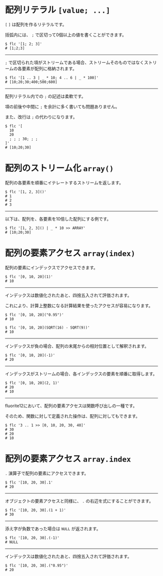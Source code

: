 # 配列リテラル `[value; ...]`

`[` `]` は配列を作るリテラルです。

括弧内には、 `;` で区切って0個以上の値を書くことができます。

```shell
$ flc '[1; 2; 3]'
# [1;2;3]
```

---

`;` で区切られた項がストリームである場合、ストリームそのものではなくストリームの各要素が配列に格納されます。

```shell
$ flc '[1 .. 3 | _ * 10; 4 .. 6 | _ * 100]'
# [10;20;30;400;500;600]
```

---

配列リテラル内での `;` の記述は柔軟です。

項の前後や中間に `;` を余計に多く書いても問題ありません。

また、改行は `;` の代わりになります。

```shell
$ flc '[
  10
  20
  ; ; ; 30; ; ;
]'
# [10;20;30]
```

# 配列のストリーム化 `array()`

配列の各要素を順番にイテレートするストリームを返します。

```shell
$ flc '[1, 2, 3]()'
# 1
# 2
# 3
```

---

以下は、配列を、各要素を10倍した配列にする例です。

```shell
$ flc '[1, 2, 3]() | _ * 10 >> ARRAY'
# [10;20;30]
```

# 配列の要素アクセス `array(index)`

配列の要素にインデックスでアクセスできます。

```shell
$ flc '[0, 10, 20](1)'
# 10
```

---

インデックスは数値化されたあと、四捨五入されて評価されます。

これにより、計算上整数になる計算結果を使ったアクセスが容易になります。

```shell
$ flc '[0, 10, 20]("0.95")'
# 10

$ flc '[0, 10, 20](SQRT(16) - SQRT(9))'
# 10
```

---

インデックスが負の場合、配列の末尾からの相対位置として解釈されます。

```shell
$ flc '[0, 10, 20](-1)'
# 20
```

---

インデックスがストリームの場合、各インデックスの要素を順番に取得します。

```shell
$ flc '[0, 10, 20](2, 1)'
# 20
# 10
```

---

fluorite12において、配列の要素アクセスは関数呼び出しの一種です。

そのため、関数に対して定義された操作は、配列に対してもできます。

```shell
$ flc '3 .. 1 >> [0, 10, 20, 30, 40]'
# 30
# 20
# 10
```

# 配列の要素アクセス `array.index`

`.` 演算子で配列の要素にアクセスできます。

```shell
$ flc '[10, 20, 30].1'
# 20
```

---

オブジェクトの要素アクセスと同様に、 `.` の右辺を式にすることができます。

```shell
$ flc '[10, 20, 30].(1 + 1)'
# 30
```

---

添え字が負数であった場合は `NULL` が返されます。

```shell
$ flc '[10, 20, 30].(-1)'
# NULL
```

---

インデックスは数値化されたあと、四捨五入されて評価されます。

```shell
$ flc '[10, 20, 30].("0.95")'
# 20
```
